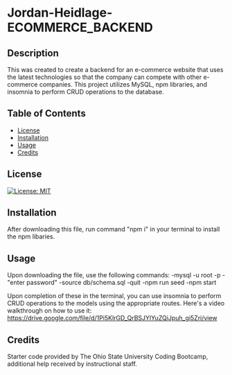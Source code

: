 # Jordan-Heidlage-ECOMMERCE_BACKEND

## Description

This was created to create a backend for an e-commerce website that uses the latest technologies so that the company can compete with other e-commerce companies. This project utilizes MySQL, npm libraries, and insomnia to perform CRUD operations to the database.

## Table of Contents

- [License](#license)
- [Installation](#installation)
- [Usage](#usage)
- [Credits](#credits)

## License

[![License: MIT](https://img.shields.io/badge/License-MIT-yellow.svg)](https://opensource.org/licenses/MIT)

## Installation

After downloading this file, run command "npm i" in your terminal to install the npm libaries.

## Usage
Upon downloading the file, use the following commands:
-mysql -u root -p
-"enter password"
-source db/schema.sql
-quit
-npm run seed
-npm start

Upon completion of these in the terminal, you can use insomnia to perform CRUD operations to the models using the appropriate routes. Here's a video walkthrough on how to use it: https://drive.google.com/file/d/1Pi5KlrGD_QrBSJYlYuZQiJpuh_gi5Zri/view


## Credits

Starter code provided by The Ohio State University Coding Bootcamp, additional help received by instructional staff.